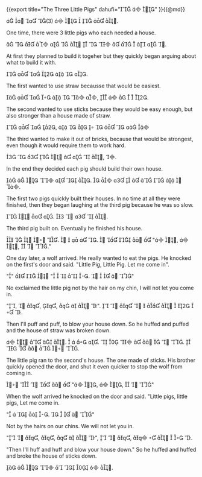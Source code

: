 {{export
	title="The Three Little Pigs"
	dahufi="  "
}}{{@md}}

   (3)      .

One time, there were 3 little pigs who each needed a house.

               .

At first they planned to build it togeher but they quickly began arguing about what to build it with.

      .

The first wanted to use straw becausse that would be easiest.

       ,      .

The second wanted to use sticks because they would be easy enough, but also stronger than a house made of straw.

   ,         

The third wanted to make it out of bricks, because that would be strongest, even though it would require them to work hard.

        , .

In the end they decided each pig should build their own house.

      .          .

The first two pigs quickly built their houses. In no time at all they were finished, then they began laughing at the third pig because he was so slow.

   .     .

The third pig built on. Eventually he finished his house.

    .     .      " ,  ,   ."

One day later, a wolf arrived. He really wanted to eat the pigs.  He knocked on the first's door and said. "Little Pig, Little Pig. Let me come in".

""    "    .     "

No exclaimed the little pig not by the hair on my chin, I will not let you come in.

",  , ,    ".            .

Then I'll puff and puff, to blow your house down. So he huffed and puffed and the house of straw was broken down.

    .    .        .       .

The little pig ran to the second's house. The one made of sticks. His brother quickly opened the door, and shut it even quicker to stop the wolf from coming in.

      " ,  ,   "

When the wolf arrived he knocked on the door and said. "Little pigs, little pigs, Let me come in.

"    .     "

Not by the hairs on our chins. We will not let you in.

"  , ,    ",   ,      .

"Then I'll huff and huff and blow your house down." So he huffed and huffed and broke the house of sticks down.

        .
